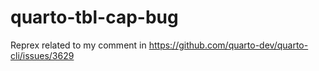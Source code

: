 # quarto-tbl-cap-bug

Reprex related to my comment in <https://github.com/quarto-dev/quarto-cli/issues/3629>
